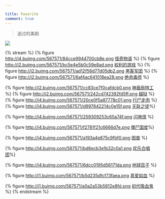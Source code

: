 ```yaml
---

title: Favorite
comment: true
---
```

<blockquote class="blockquote-center">
追过的美剧
</blockquote>

![](http://i2.buimg.com/567571/eedba2001d8b7c69.png)

{% stream %}
{% figure http://i4.buimg.com/567571/84cce9944700cb8e.png
[怪奇物语](https://movie.douban.com/subject/26359270/?tag=%E7%83%AD%E9%97%A8&from=gaia) %}
{% figure http://i2.buimg.com/567571/bc5e4e5b0c59e8ad.png
[权利的游戏](https://movie.douban.com/subject/25862357/?tag=%E7%BE%8E%E5%89%A7&from=gaia_video) %}
{% figure http://i2.buimg.com/567571/ad12f56d77d05db2.png
[黑客军团](https://movie.douban.com/subject/26431328/?tag=%E7%BE%8E%E5%89%A7&from=gaia) %}
{% figure http://i2.buimg.com/567571/6af4ac641018ea28.png
[绝命毒师](https://movie.douban.com/subject/6952149/?tag=%E7%BE%8E%E5%89%A7&from=gaia_video) %}

{% figure http://i2.buimg.com/567571/cc83ce7f0cafdcb0.png
[神盾局特工](https://movie.douban.com/subject/26384798/?tag=%E7%BE%8E%E5%89%A7&from=gaia) %}
{% figure http://i2.buimg.com/567571/242cd742392fd5ff.png
[越狱](https://movie.douban.com/subject/3197006/?tag=%E7%BE%8E%E5%89%A7&from=gaia) %}
{% figure http://i4.buimg.com/567571/20ce0f5a87778c01.png  [行尸走肉](https://movie.douban.com/subject/26101081/?tag=%E7%BE%8E%E5%89%A7&from=gaia) %}
{% figure http://i4.buimg.com/567571/d997842214c0e15f.png  [无耻之徒](https://movie.douban.com/subject/26302882/?tag=%E7%BE%8E%E5%89%A7&from=gaia)%}



{% figure http://i4.buimg.com/567571/259309253c65a74f.png [闪电侠](https://movie.douban.com/subject/26289459/?tag=%E7%BE%8E%E5%89%A7&from=gaia_video) %}

{% figure http://i4.buimg.com/567571/f2781f21c6666d7e.png [僵尸国度](https://movie.douban.com/subject/26278778/?tag=%E7%BE%8E%E5%89%A7&from=gaia)%}

{% figure http://i4.buimg.com/567571/a193a4e875c9fbf0.png [困兽](https://movie.douban.com/subject/26333194/?tag=%E7%BE%8E%E5%89%A7&from=gaia) %}

{% figure http://i4.buimg.com/567571/bd6ecb3e1b32c0a1.png [欢乐合唱团](https://movie.douban.com/subject/25742234/?tag=%E7%BE%8E%E5%89%A7&from=gaia)%}

{% figure http://i4.buimg.com/567571/6dcc0195d56171da.png [地球百子](https://movie.douban.com/subject/26302921/?tag=%E7%BE%8E%E5%89%A7&from=gaia) %}

{% figure http://i1.buimg.com/567571/b5d235dfcf73faea.png [真爱如血](https://movie.douban.com/subject/24860342/?tag=%E7%BE%8E%E5%89%A7&from=gaia_video) %}

{% figure http://i1.buimg.com/567571/a0a2a53b5812e8fd.png [初代吸血鬼](https://movie.douban.com/photos/photo/2144585768/) %}
{% endstream %}